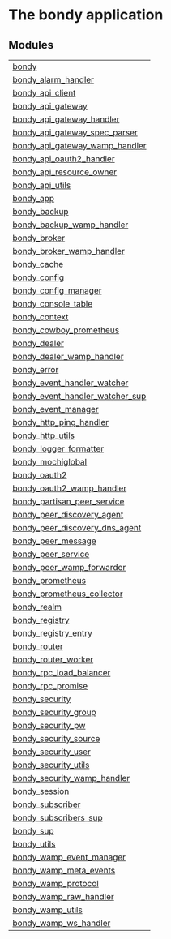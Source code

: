 

# The bondy application #


## Modules ##


<table width="100%" border="0" summary="list of modules">
<tr><td><a href="bondy.md" class="module">bondy</a></td></tr>
<tr><td><a href="bondy_alarm_handler.md" class="module">bondy_alarm_handler</a></td></tr>
<tr><td><a href="bondy_api_client.md" class="module">bondy_api_client</a></td></tr>
<tr><td><a href="bondy_api_gateway.md" class="module">bondy_api_gateway</a></td></tr>
<tr><td><a href="bondy_api_gateway_handler.md" class="module">bondy_api_gateway_handler</a></td></tr>
<tr><td><a href="bondy_api_gateway_spec_parser.md" class="module">bondy_api_gateway_spec_parser</a></td></tr>
<tr><td><a href="bondy_api_gateway_wamp_handler.md" class="module">bondy_api_gateway_wamp_handler</a></td></tr>
<tr><td><a href="bondy_api_oauth2_handler.md" class="module">bondy_api_oauth2_handler</a></td></tr>
<tr><td><a href="bondy_api_resource_owner.md" class="module">bondy_api_resource_owner</a></td></tr>
<tr><td><a href="bondy_api_utils.md" class="module">bondy_api_utils</a></td></tr>
<tr><td><a href="bondy_app.md" class="module">bondy_app</a></td></tr>
<tr><td><a href="bondy_backup.md" class="module">bondy_backup</a></td></tr>
<tr><td><a href="bondy_backup_wamp_handler.md" class="module">bondy_backup_wamp_handler</a></td></tr>
<tr><td><a href="bondy_broker.md" class="module">bondy_broker</a></td></tr>
<tr><td><a href="bondy_broker_wamp_handler.md" class="module">bondy_broker_wamp_handler</a></td></tr>
<tr><td><a href="bondy_cache.md" class="module">bondy_cache</a></td></tr>
<tr><td><a href="bondy_config.md" class="module">bondy_config</a></td></tr>
<tr><td><a href="bondy_config_manager.md" class="module">bondy_config_manager</a></td></tr>
<tr><td><a href="bondy_console_table.md" class="module">bondy_console_table</a></td></tr>
<tr><td><a href="bondy_context.md" class="module">bondy_context</a></td></tr>
<tr><td><a href="bondy_cowboy_prometheus.md" class="module">bondy_cowboy_prometheus</a></td></tr>
<tr><td><a href="bondy_dealer.md" class="module">bondy_dealer</a></td></tr>
<tr><td><a href="bondy_dealer_wamp_handler.md" class="module">bondy_dealer_wamp_handler</a></td></tr>
<tr><td><a href="bondy_error.md" class="module">bondy_error</a></td></tr>
<tr><td><a href="bondy_event_handler_watcher.md" class="module">bondy_event_handler_watcher</a></td></tr>
<tr><td><a href="bondy_event_handler_watcher_sup.md" class="module">bondy_event_handler_watcher_sup</a></td></tr>
<tr><td><a href="bondy_event_manager.md" class="module">bondy_event_manager</a></td></tr>
<tr><td><a href="bondy_http_ping_handler.md" class="module">bondy_http_ping_handler</a></td></tr>
<tr><td><a href="bondy_http_utils.md" class="module">bondy_http_utils</a></td></tr>
<tr><td><a href="bondy_logger_formatter.md" class="module">bondy_logger_formatter</a></td></tr>
<tr><td><a href="bondy_mochiglobal.md" class="module">bondy_mochiglobal</a></td></tr>
<tr><td><a href="bondy_oauth2.md" class="module">bondy_oauth2</a></td></tr>
<tr><td><a href="bondy_oauth2_wamp_handler.md" class="module">bondy_oauth2_wamp_handler</a></td></tr>
<tr><td><a href="bondy_partisan_peer_service.md" class="module">bondy_partisan_peer_service</a></td></tr>
<tr><td><a href="bondy_peer_discovery_agent.md" class="module">bondy_peer_discovery_agent</a></td></tr>
<tr><td><a href="bondy_peer_discovery_dns_agent.md" class="module">bondy_peer_discovery_dns_agent</a></td></tr>
<tr><td><a href="bondy_peer_message.md" class="module">bondy_peer_message</a></td></tr>
<tr><td><a href="bondy_peer_service.md" class="module">bondy_peer_service</a></td></tr>
<tr><td><a href="bondy_peer_wamp_forwarder.md" class="module">bondy_peer_wamp_forwarder</a></td></tr>
<tr><td><a href="bondy_prometheus.md" class="module">bondy_prometheus</a></td></tr>
<tr><td><a href="bondy_prometheus_collector.md" class="module">bondy_prometheus_collector</a></td></tr>
<tr><td><a href="bondy_realm.md" class="module">bondy_realm</a></td></tr>
<tr><td><a href="bondy_registry.md" class="module">bondy_registry</a></td></tr>
<tr><td><a href="bondy_registry_entry.md" class="module">bondy_registry_entry</a></td></tr>
<tr><td><a href="bondy_router.md" class="module">bondy_router</a></td></tr>
<tr><td><a href="bondy_router_worker.md" class="module">bondy_router_worker</a></td></tr>
<tr><td><a href="bondy_rpc_load_balancer.md" class="module">bondy_rpc_load_balancer</a></td></tr>
<tr><td><a href="bondy_rpc_promise.md" class="module">bondy_rpc_promise</a></td></tr>
<tr><td><a href="bondy_security.md" class="module">bondy_security</a></td></tr>
<tr><td><a href="bondy_security_group.md" class="module">bondy_security_group</a></td></tr>
<tr><td><a href="bondy_security_pw.md" class="module">bondy_security_pw</a></td></tr>
<tr><td><a href="bondy_security_source.md" class="module">bondy_security_source</a></td></tr>
<tr><td><a href="bondy_security_user.md" class="module">bondy_security_user</a></td></tr>
<tr><td><a href="bondy_security_utils.md" class="module">bondy_security_utils</a></td></tr>
<tr><td><a href="bondy_security_wamp_handler.md" class="module">bondy_security_wamp_handler</a></td></tr>
<tr><td><a href="bondy_session.md" class="module">bondy_session</a></td></tr>
<tr><td><a href="bondy_subscriber.md" class="module">bondy_subscriber</a></td></tr>
<tr><td><a href="bondy_subscribers_sup.md" class="module">bondy_subscribers_sup</a></td></tr>
<tr><td><a href="bondy_sup.md" class="module">bondy_sup</a></td></tr>
<tr><td><a href="bondy_utils.md" class="module">bondy_utils</a></td></tr>
<tr><td><a href="bondy_wamp_event_manager.md" class="module">bondy_wamp_event_manager</a></td></tr>
<tr><td><a href="bondy_wamp_meta_events.md" class="module">bondy_wamp_meta_events</a></td></tr>
<tr><td><a href="bondy_wamp_protocol.md" class="module">bondy_wamp_protocol</a></td></tr>
<tr><td><a href="bondy_wamp_raw_handler.md" class="module">bondy_wamp_raw_handler</a></td></tr>
<tr><td><a href="bondy_wamp_utils.md" class="module">bondy_wamp_utils</a></td></tr>
<tr><td><a href="bondy_wamp_ws_handler.md" class="module">bondy_wamp_ws_handler</a></td></tr></table>

